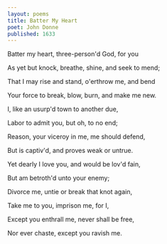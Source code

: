 ```yaml
---
layout: poems
title: Batter My Heart
poet: John Donne
published: 1633
---
```

Batter my heart, three-person'd God, for you

As yet but knock, breathe, shine, and seek to mend;

That I may rise and stand, o'erthrow me, and bend

Your force to break, blow, burn, and make me new.

I, like an usurp'd town to another due,

Labor to admit you, but oh, to no end;

Reason, your viceroy in me, me should defend,

But is captiv'd, and proves weak or untrue.

Yet dearly I love you, and would be lov'd fain,

But am betroth'd unto your enemy;

Divorce me, untie or break that knot again,

Take me to you, imprison me, for I,

Except you enthrall me, never shall be free,

Nor ever chaste, except you ravish me.
